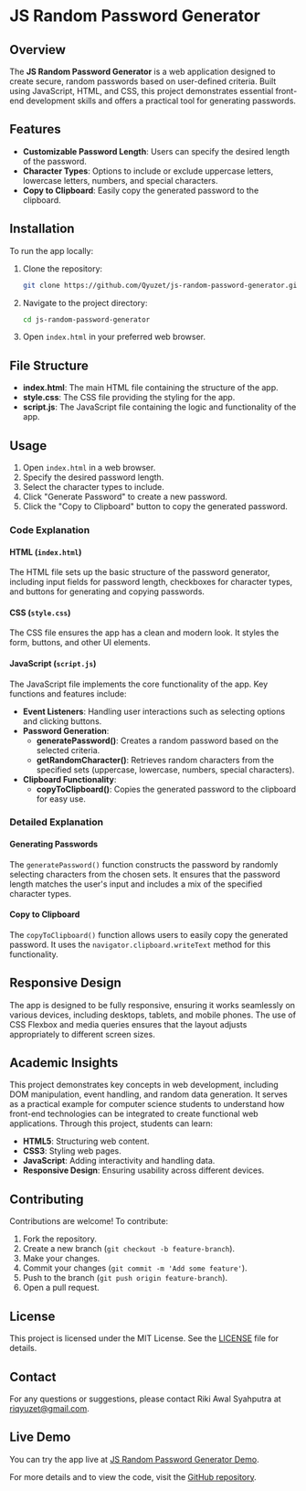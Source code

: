 # JS Random Password Generator

## Overview

The **JS Random Password Generator** is a web application designed to create secure, random passwords based on user-defined criteria. Built using JavaScript, HTML, and CSS, this project demonstrates essential front-end development skills and offers a practical tool for generating passwords.

## Features

- **Customizable Password Length**: Users can specify the desired length of the password.
- **Character Types**: Options to include or exclude uppercase letters, lowercase letters, numbers, and special characters.
- **Copy to Clipboard**: Easily copy the generated password to the clipboard.

## Installation

To run the app locally:

1. Clone the repository:
    ```bash
    git clone https://github.com/Qyuzet/js-random-password-generator.git
    ```
2. Navigate to the project directory:
    ```bash
    cd js-random-password-generator
    ```
3. Open `index.html` in your preferred web browser.

## File Structure

- **index.html**: The main HTML file containing the structure of the app.
- **style.css**: The CSS file providing the styling for the app.
- **script.js**: The JavaScript file containing the logic and functionality of the app.

## Usage

1. Open `index.html` in a web browser.
2. Specify the desired password length.
3. Select the character types to include.
4. Click "Generate Password" to create a new password.
5. Click the "Copy to Clipboard" button to copy the generated password.

### Code Explanation

#### HTML (`index.html`)

The HTML file sets up the basic structure of the password generator, including input fields for password length, checkboxes for character types, and buttons for generating and copying passwords.

#### CSS (`style.css`)

The CSS file ensures the app has a clean and modern look. It styles the form, buttons, and other UI elements.

#### JavaScript (`script.js`)

The JavaScript file implements the core functionality of the app. Key functions and features include:

- **Event Listeners**: Handling user interactions such as selecting options and clicking buttons.
- **Password Generation**:
  - **generatePassword()**: Creates a random password based on the selected criteria.
  - **getRandomCharacter()**: Retrieves random characters from the specified sets (uppercase, lowercase, numbers, special characters).
- **Clipboard Functionality**:
  - **copyToClipboard()**: Copies the generated password to the clipboard for easy use.

### Detailed Explanation

#### Generating Passwords
The `generatePassword()` function constructs the password by randomly selecting characters from the chosen sets. It ensures that the password length matches the user's input and includes a mix of the specified character types.

#### Copy to Clipboard
The `copyToClipboard()` function allows users to easily copy the generated password. It uses the `navigator.clipboard.writeText` method for this functionality.

## Responsive Design

The app is designed to be fully responsive, ensuring it works seamlessly on various devices, including desktops, tablets, and mobile phones. The use of CSS Flexbox and media queries ensures that the layout adjusts appropriately to different screen sizes.

## Academic Insights

This project demonstrates key concepts in web development, including DOM manipulation, event handling, and random data generation. It serves as a practical example for computer science students to understand how front-end technologies can be integrated to create functional web applications. Through this project, students can learn:

- **HTML5**: Structuring web content.
- **CSS3**: Styling web pages.
- **JavaScript**: Adding interactivity and handling data.
- **Responsive Design**: Ensuring usability across different devices.

## Contributing

Contributions are welcome! To contribute:

1. Fork the repository.
2. Create a new branch (`git checkout -b feature-branch`).
3. Make your changes.
4. Commit your changes (`git commit -m 'Add some feature'`).
5. Push to the branch (`git push origin feature-branch`).
6. Open a pull request.

## License

This project is licensed under the MIT License. See the [LICENSE](https://github.com/Qyuzet/js-random-password-generator/blob/main/LICENSE) file for details.

## Contact

For any questions or suggestions, please contact Riki Awal Syahputra at [riqyuzet@gmail.com](mailto:riqyuzet@gmail.com).

## Live Demo

You can try the app live at [JS Random Password Generator Demo](https://qyuzet.github.io/js-random-password-generator/).

For more details and to view the code, visit the [GitHub repository](https://github.com/Qyuzet/js-random-password-generator).
